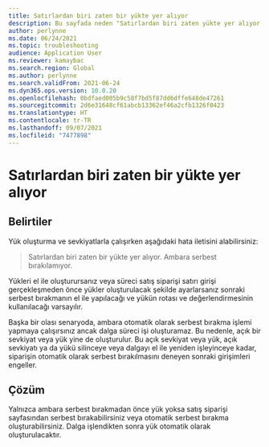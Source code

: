 ```yaml
---
title: Satırlardan biri zaten bir yükte yer alıyor
description: Bu sayfada neden "Satırlardan biri zaten yükte yer alıyor. Ambara serbest bırakılamıyor" hatasını alabileceğiniz ve sorunun nasıl çözüleceği açıklanmaktadır.
author: perlynne
ms.date: 06/24/2021
ms.topic: troubleshooting
audience: Application User
ms.reviewer: kamaybac
ms.search.region: Global
ms.author: perlynne
ms.search.validFrom: 2021-06-24
ms.dyn365.ops.version: 10.0.20
ms.openlocfilehash: 0bdfaed005b9c58f7bd5f87dd6dffe648de47261
ms.sourcegitcommit: 2d6e31648cf61abcb13362ef46a2cfb1326f0423
ms.translationtype: HT
ms.contentlocale: tr-TR
ms.lasthandoff: 09/07/2021
ms.locfileid: "7477898"
---
```

# <a name="one-of-the-lines-is-already-on-a-load"></a>Satırlardan biri zaten bir yükte yer alıyor

## <a name="symptoms"></a>Belirtiler

Yük oluşturma ve sevkiyatlarla çalışırken aşağıdaki hata iletisini alabilirsiniz:

> Satırlardan biri zaten bir yükte yer alıyor. Ambara serbest bırakılamıyor.

Yükleri el ile oluşturursanız veya süreci satış siparişi satırı girişi gerçekleşmeden önce yükler oluşturulacak şekilde ayarlarsanız sonraki serbest bırakmanın el ile yapılacağı ve yükün rotası ve değerlendirmesinin kullanılacağı varsayılır.

Başka bir olası senaryoda, ambara otomatik olarak serbest bırakma işlemi yapmaya çalışırsınız ancak dalga süreci işi oluşturamaz. Bu nedenle, açık bir sevkiyat veya yük yine de oluşturulur. Bu açık sevkiyat veya yük, açık sevkiyatı ya da yükü silinceye veya dalgayı el ile yeniden işleyinceye kadar, siparişin otomatik olarak serbest bırakılmasını deneyen sonraki girişimleri engeller.

## <a name="resolution"></a>Çözüm

Yalnızca ambara serbest bırakmadan önce yük yoksa satış siparişi sayfasından serbest bırakabilirsiniz veya otomatik serbest bırakma oluşturabilirsiniz. Dalga işlendikten sonra yük otomatik olarak oluşturulacaktır.
